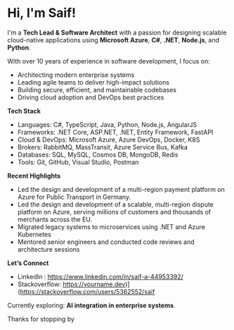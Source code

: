 #  Hi, I'm Saif!

I'm a **Tech Lead & Software Architect** with a passion for designing scalable cloud-native applications using **Microsoft Azure**, **C#**, **.NET**, **Node.js**, and **Python**.

 With over 10  years of experience in software development, I focus on:
- Architecting modern enterprise systems
- Leading agile teams to deliver high-impact solutions
- Building secure, efficient, and maintainable codebases
- Driving cloud adoption and DevOps best practices

 **Tech Stack**
- Languages: C#, TypeScript, Java, Python, Node.js, AngularJS
- Frameworks: .NET Core, ASP.NET, .NET, Entity Framework, FastAPI
- Cloud & DevOps: Microsoft Azure, Azure DevOps, Docker, K8S
- Brokers: RabbitMQ, MassTransit, Azure Service Bus, Kafka
- Databases: SQL, MySQL, Cosmos DB, MongoDB, Redis
- Tools: Git, GitHub, Visual Studio, Postman

 **Recent Highlights**
- Led the design and development of a multi-region payment platform on Azure for Public Transport in Germany. 
- Led the design and development of a scalable, multi-region dispute platform on Azure, serving millions of customers and thousands of merchants across the EU.
- Migrated legacy systems to microservices using .NET and Azure Kubernetes 
- Mentored senior engineers and conducted code reviews and architecture sessions

 **Let’s Connect**
- LinkedIn : https://www.linkedin.com/in/saif-a-44953392/
- Stackoverflow: https://yourname.dev)](https://stackoverflow.com/users/5362552/saif

 Currently exploring: **AI integration in enterprise systems**.

Thanks for stopping by
